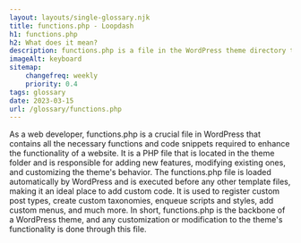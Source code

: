 ```yaml
--- 
layout: layouts/single-glossary.njk
title: functions.php - Loopdash
h1: functions.php
h2: What does it mean?
description: functions.php is a file in the WordPress theme directory that contains PHP code used to add, modify, or remove functionality from a WordPress site.
imageAlt: keyboard
sitemap:
	changefreq: weekly
	priority: 0.4
tags: glossary
date: 2023-03-15
url: /glossary/functions.php
---
```


As a web developer, functions.php is a crucial file in WordPress that contains all the necessary functions and code snippets required to enhance the functionality of a website. It is a PHP file that is located in the theme folder and is responsible for adding new features, modifying existing ones, and customizing the theme's behavior. The functions.php file is loaded automatically by WordPress and is executed before any other template files, making it an ideal place to add custom code. It is used to register custom post types, create custom taxonomies, enqueue scripts and styles, add custom menus, and much more. In short, functions.php is the backbone of a WordPress theme, and any customization or modification to the theme's functionality is done through this file.
